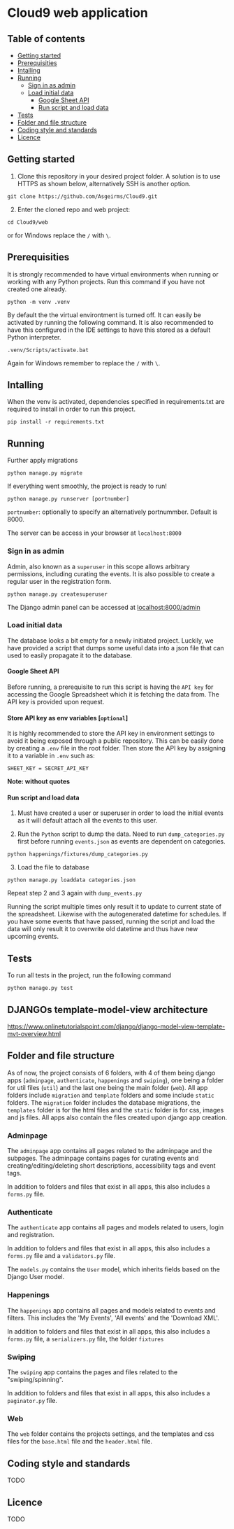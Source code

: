 # Cloud9 web application

## Table of contents
  - [Getting started](#getting-started)
  - [Prerequisities](#prerequisities)
  - [Intalling](#intalling)
  - [Running](#running)
    - [Sign in as admin](#sign-in-as-admin)
    - [Load initial data](#load-initial-data)
      - [Google Sheet API](#google-sheet-api)
      - [Run script and load data](#run-script)
  - [Tests](#tests)
  - [Folder and file structure](#folder-and-file-structure)
  - [Coding style and standards](#coding-style-and-standards)
  - [Licence](#licence)


## Getting started 
1. Clone this repository in your desired project folder. A solution is to use HTTPS as shown below, alternatively SSH is another option.
```
git clone https://github.com/Asgeirms/Cloud9.git
```

2. Enter the cloned repo and web project:
```
cd Cloud9/web
```
or for Windows replace the `/` with `\`.


## Prerequisities
It is strongly recommended to have virtual environments when running or working with any Python projects. Run this command if you have not created one already.
```
python -m venv .venv
```

By default the the virtual environtment is turned off. It can easily be activated by running the following command. It is also recommended to have this configured in the IDE settings to have this stored as a default Python interpreter. 
```
.venv/Scripts/activate.bat
```
Again for Windows remember to replace the `/` with `\`.

## Intalling 
When the venv is activated, dependencies specified in requirements.txt are required to install in order to run this project.
```
pip install -r requirements.txt
```

## Running
Further apply migrations
```
python manage.py migrate
```

If everything went smoothly, the project is ready to run! 
```
python manage.py runserver [portnumber]
```
`portnumber`: optionally to specify an alternatively portnummber. Default is 8000.

The server can be access in your browser at `localhost:8000`

### Sign in as admin
Admin, also known as a `superuser` in this scope allows arbitrary permissions, including curating the events. It is also possible to create a regular user in the registration form.
```
python manage.py createsuperuser
```
The Django admin panel can be accessed at [localhost:8000/admin](localhost:8000/admin)

### Load initial data

The database looks a bit empty for a newly initiated project. Luckily, we have provided a script that dumps some useful data into a json file that can used to easily propagate it to the database.

#### Google Sheet API
Before running, a prerequisite to run this script is having the `API key` for accessing the Google Spreadsheet which it is fetching the data from. The API key is provided upon request. 


#### Store API key as env variables [`optional`]
It is highly recommended to store the API key in environment settings to avoid it being exposed through a public repository. This can be easily done by creating a `.env` file in the root folder. Then store the API key by assigning it to a variable in `.env` such as:
```
SHEET_KEY = SECRET_API_KEY
```
**Note: without quotes**


#### Run script and load data

1. Must have created a user or superuser in order to load the initial events as it will default attach all the events 
to this user.

2. Run the `Python` script to dump the data. Need to run `dump_categories.py` first before running `events.json` as 
events are dependent on categories. 
```
python happenings/fixtures/dump_categories.py
```
3. Load the file to database
```
python manage.py loaddata categories.json
```
Repeat step 2 and 3 again with `dump_events.py`


Running the script multiple times only result it to update to current state of the spreadsheet. Likewise with the 
autogenerated datetime for schedules. If you have some events that have passed, running the script and load the data 
will only result it to overwrite old datetime and thus have new upcoming events. 

## Tests
To run all tests in the project, run the following command
```
python manage.py test
```
## DJANGOs template-model-view architecture
https://www.onlinetutorialspoint.com/django/django-model-view-template-mvt-overview.html

## Folder and file structure

As of now, the project consists of 6 folders, with 4 of them being django apps
(`adminpage`, `authenticate`, `happenings` and `swiping`),
one being a folder for util files (`util`) and the last one being the main folder (`web`).
All app folders include `migration` and `template` folders and some include `static` folders. 
The `migration` folder includes the database migrations, the `templates` folder is for the html files and
the `static` folder is for css, images and js files.
All apps also contain the files created upon django app creation.

### Adminpage
The `adminpage` app contains all pages related to the adminpage and the subpages. 
The adminpage contains pages for curating events and creating/editing/deleting short descriptions, accessibility tags
and event tags.

In addition to folders and files that exist in all apps, this also includes a `forms.py` file. 


### Authenticate
The `authenticate` app contains all pages and models related to users, login and registration.

In addition to folders and files that exist in all apps, this also includes a `forms.py` file and a `validators.py` file. 

The `models.py` contains the `User` model, which inherits fields based on the Django User model.


### Happenings
The `happenings` app contains all pages and models related to events and filters.
This includes the 'My Events', 'All events' and the 'Download XML'.


In addition to folders and files that exist in all apps, this also includes a `forms.py` file, a `serializers.py` file, 
the folder `fixtures`

### Swiping
The `swiping` app contains the pages and files related to the "swiping/spinning".

In addition to folders and files that exist in all apps, this also includes a `paginator.py` file.


### Web
The `web` folder contains the projects settings, and the templates and css files for the `base.html`
file and the `header.html` file.


## Coding style and standards
TODO


## Licence
TODO

